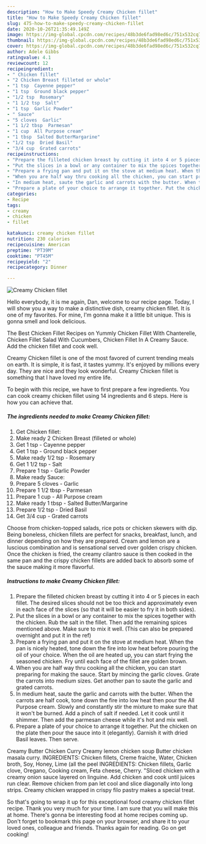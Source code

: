 ```yaml
---
description: "How to Make Speedy Creamy Chicken fillet"
title: "How to Make Speedy Creamy Chicken fillet"
slug: 475-how-to-make-speedy-creamy-chicken-fillet
date: 2020-10-26T21:35:49.149Z
image: https://img-global.cpcdn.com/recipes/48b3de6fad98ed6c/751x532cq70/creamy-chicken-fillet-recipe-main-photo.jpg
thumbnail: https://img-global.cpcdn.com/recipes/48b3de6fad98ed6c/751x532cq70/creamy-chicken-fillet-recipe-main-photo.jpg
cover: https://img-global.cpcdn.com/recipes/48b3de6fad98ed6c/751x532cq70/creamy-chicken-fillet-recipe-main-photo.jpg
author: Adele Gibbs
ratingvalue: 4.1
reviewcount: 12
recipeingredient:
- " Chicken fillet"
- "2 Chicken Breast filleted or whole"
- "1 tsp  Cayenne pepper"
- "1 tsp  Ground black pepper"
- "1/2 tsp  Rosemary"
- "1 1/2 tsp  Salt"
- "1 tsp  Garlic Powder"
- " Sauce"
- "5 cloves  Garlic"
- "1 1/2 tbsp  Parmesan"
- "1 cup  All Purpose cream"
- "1 tbsp  Salted ButterMargarine"
- "1/2 tsp  Dried Basil"
- "3/4 cup  Grated carrots"
recipeinstructions:
- "Prepare the filleted chicken breast by cutting it into 4 or 5 pieces in each fillet. The desired slices should not be too thick and approximately even in each face of the slices (so that it will be easier to fry it in both sides)."
- "Put the slices in a bowl or any container to mix the spices together with the chicken. Rub the salt in the fillet. Then add the remaining spices mentioned above. Make sure to mix it well. (This can also be prepared overnight and put it in the ref)"
- "Prepare a frying pan and put it on the stove at medium heat. When the pan is nicely heated, tone down the fire into low heat before pouring the oil of your choice. When the oil are heated up, you can start frying the seasoned chicken. Fry until each face of the fillet are golden brown."
- "When you are half way thru cooking all the chicken, you can start preparing for making the sauce. Start by mincing the garlic cloves. Grate the carrots into medium sizes. Get another pan to saute the garlic and grated carrots."
- "In medium heat, saute the garlic and carrots with the butter. When the carrots are half cook, tone down the fire into low heat then pour the All Purpose cream. Slowly and constantly stir the mixture to make sure that it won&#39;t be burned. Add a pinch of salt if needed. Let it cook until it shimmer. Then add the parmesan cheese while it&#39;s hot and mix well."
- "Prepare a plate of your choice to arrange it together. Put the chicken on the plate then pour the sauce into it (elegantly). Garnish it with dried Basil leaves. Then serve."
categories:
- Recipe
tags:
- creamy
- chicken
- fillet

katakunci: creamy chicken fillet 
nutrition: 230 calories
recipecuisine: American
preptime: "PT39M"
cooktime: "PT45M"
recipeyield: "2"
recipecategory: Dinner

---
```



![Creamy Chicken fillet](https://img-global.cpcdn.com/recipes/48b3de6fad98ed6c/751x532cq70/creamy-chicken-fillet-recipe-main-photo.jpg)

Hello everybody, it is me again, Dan, welcome to our recipe page. Today, I will show you a way to make a distinctive dish, creamy chicken fillet. It is one of my favorites. For mine, I'm gonna make it a little bit unique. This is gonna smell and look delicious.

The Best Chicken Fillet Recipes on Yummly Chicken Fillet With Chanterelle, Chicken Fillet Salad With Cucumbers, Chicken Fillet In A Creamy Sauce. Add the chicken fillet and cook well.

Creamy Chicken fillet is one of the most favored of current trending meals on earth. It is simple, it is fast, it tastes yummy. It's enjoyed by millions every day. They are nice and they look wonderful. Creamy Chicken fillet is something that I have loved my entire life.


To begin with this recipe, we have to first prepare a few ingredients. You can cook creamy chicken fillet using 14 ingredients and 6 steps. Here is how you can achieve that.

<!--inarticleads1-->

##### The ingredients needed to make Creamy Chicken fillet:

1. Get  Chicken fillet:
1. Make ready 2 Chicken Breast (filleted or whole)
1. Get 1 tsp - Cayenne pepper
1. Get 1 tsp - Ground black pepper
1. Make ready 1/2 tsp - Rosemary
1. Get 1 1/2 tsp - Salt
1. Prepare 1 tsp - Garlic Powder
1. Make ready  Sauce:
1. Prepare 5 cloves - Garlic
1. Prepare 1 1/2 tbsp - Parmesan
1. Prepare 1 cup - All Purpose cream
1. Make ready 1 tbsp - Salted Butter/Margarine
1. Prepare 1/2 tsp - Dried Basil
1. Get 3/4 cup - Grated carrots


Choose from chicken-topped salads, rice pots or chicken skewers with dip. Being boneless, chicken fillets are perfect for snacks, breakfast, lunch, and dinner depending on how they are prepared. Cream and lemon are a luscious combination and is sensational served over golden crispy chicken. Once the chicken is fried, the creamy cilantro sauce is then cooked in the same pan and the crispy chicken fillets are added back to absorb some of the sauce making it more flavorful. 

<!--inarticleads2-->

##### Instructions to make Creamy Chicken fillet:

1. Prepare the filleted chicken breast by cutting it into 4 or 5 pieces in each fillet. The desired slices should not be too thick and approximately even in each face of the slices (so that it will be easier to fry it in both sides).
1. Put the slices in a bowl or any container to mix the spices together with the chicken. Rub the salt in the fillet. Then add the remaining spices mentioned above. Make sure to mix it well. (This can also be prepared overnight and put it in the ref)
1. Prepare a frying pan and put it on the stove at medium heat. When the pan is nicely heated, tone down the fire into low heat before pouring the oil of your choice. When the oil are heated up, you can start frying the seasoned chicken. Fry until each face of the fillet are golden brown.
1. When you are half way thru cooking all the chicken, you can start preparing for making the sauce. Start by mincing the garlic cloves. Grate the carrots into medium sizes. Get another pan to saute the garlic and grated carrots.
1. In medium heat, saute the garlic and carrots with the butter. When the carrots are half cook, tone down the fire into low heat then pour the All Purpose cream. Slowly and constantly stir the mixture to make sure that it won&#39;t be burned. Add a pinch of salt if needed. Let it cook until it shimmer. Then add the parmesan cheese while it&#39;s hot and mix well.
1. Prepare a plate of your choice to arrange it together. Put the chicken on the plate then pour the sauce into it (elegantly). Garnish it with dried Basil leaves. Then serve.


Creamy Butter Chicken Curry Creamy lemon chicken soup Butter chicken masala curry. INGREDIENTS: Chicken fillets, Creme fraiche, Water, Chicken broth, Soy, Honey, Lime (all the peel INGREDIENTS: Chicken fillets, Garlic clove, Oregano, Cooking cream, Feta cheese, Cherry. &#34;Sliced chicken with a creamy onion sauce layered on linguine. Add chicken and cook until juices run clear. Remove chicken from pan let cool and slice diagonally into long strips. Creamy chicken wrapped in crispy filo pastry makes a special treat. 

So that's going to wrap it up for this exceptional food creamy chicken fillet recipe. Thank you very much for your time. I am sure that you will make this at home. There's gonna be interesting food at home recipes coming up. Don't forget to bookmark this page on your browser, and share it to your loved ones, colleague and friends. Thanks again for reading. Go on get cooking!
